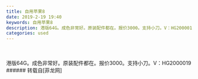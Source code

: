 ```yaml
---
title: 自用苹果8
date: 2019-2-19 19:40
keywords: 自用苹果8
description: 港版64G。成色非常好。原装配件都在。报价3000。支持小刀。V：HG2000019
categories: used
---
```

<td class="t_f" id="postmessage_3072762">

<br/>
<br/>
港版64G。成色非常好。原装配件都在。报价3000。支持小刀。V：HG2000019</td>
###### 转载自[菲龙网]